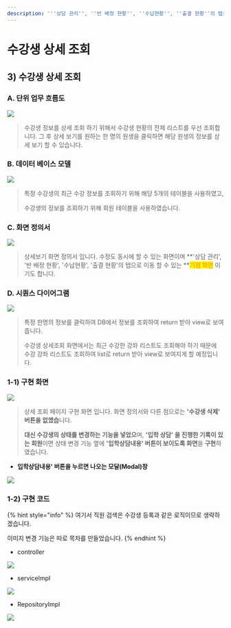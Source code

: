 ```yaml
---
description: '''상담 관리'', ''반 배정 현황'', ''수납현황'', ''출결 현황''의 탭으로 이동 할 수 있는 기점 화면입니다.'
---
```


# 수강생 상세 조회

## 3) 수강생 상세 조회

### A. 단위 업무 흐름도

![](<../../../../../../.gitbook/assets/수강생 사엣조회.PNG>)

> 수강생 정보를 상세 조회 하기 위해서 수강생 현황의 전체 리스트를 우선 조회합니다. 그 후 상세 보기를 원하는 한 명의 원생을 클릭하면 해당 원생의 정보를 상세 보기 할 수 있습니다.&#x20;



### B. 데이터 베이스 모델

![](<../../../../../../.gitbook/assets/상세조회 테이블.PNG>)

> 특정 수강생의 최근 수강 정보를 조회하기 위해 해당 5개의 테이블을 사용하였고,
>
> 수강생의 정보를 조회하기 위해 회원 테이블을 사용하였습니다. &#x20;

### C. 화면 정의서

![](../../../../../../.gitbook/assets/상세조회화면정의서.PNG)

> 상세보기 화면 정의서 입니다. 수정도 동시에 할 수 있는 화면이며 **'상담 관리', '반 배정 현황', '수납현황', '출결 현황'의 탭으로 이동 할 수 있는 **<mark style="color:orange;">**기점 화면**</mark> 이기도 합니다.

### D. 시퀀스 다이어그램

![](<../../../../../../.gitbook/assets/상세조회 시퀀스.PNG>)

> 특정 한명의 정보를 클릭하여 DB에서 정보를 조회하여 return 받아 view로 보여줍니다.
>
> 수강생 상세조회 화면에서는 최근 수강한 강좌 리스트도 조회해야 하기 때문에 수강 강좌 리스트도 조회하여 list로 return 받아 view로 보여지게 할 예정입니다.



### 1-1) 구현 화면

![](<../../../../../../.gitbook/assets/수강생 상세조회 (1).PNG>)

> 상세 조회 페이지 구현 화면 입니다.  화면 정의서와 다른 점으로는 **'수강생 삭제' 버튼을 없앴습**니다.&#x20;
>
> **대신 수강생의 상태를 변경하는 기능을 넣었으**며, **'입학 상담' 을 진행한 기록이 있는 회원**이면 상태 변경 기능 옆에 **'입학상담내용' 버튼이 보이도록 화면**을 **구현**하였습니다.

* **입학상담내용' 버튼을 누르면 나오는 모달(Modal)창**

![](<../../../../../../.gitbook/assets/image (9).png>)



### 1-2) 구현 코드

{% hint style="info" %}
여기서 직원 검색은 수강생 등록과 같은 로직이므로 생략하겠습니다.

이미지 변경 기능은 따로 목차를 만들었습니다.&#x20;
{% endhint %}

* controller

![](<../../../../../../.gitbook/assets/상세조회 controller (1).PNG>)

* serviceImpl

![](<../../../../../../.gitbook/assets/상세조회 serviceImpl.PNG>)

* RepositoryImpl

![](<../../../../../../.gitbook/assets/상세조회 Repository.PNG>)





